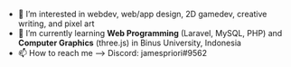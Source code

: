 
- 👀 I’m interested in webdev, web/app design, 2D gamedev, creative writing, and pixel art
- 🌱 I’m currently learning **Web Programming** (Laravel, MySQL, PHP) and **Computer Graphics** (three.js) in Binus University, Indonesia
- 📫 How to reach me --> Discord: jamespriori#9562

<!---
rifkyzena1488/rifkyzena1488 is a ✨ special ✨ repository because its `README.md` (this file) appears on your GitHub profile.
You can click the Preview link to take a look at your changes.
--->
